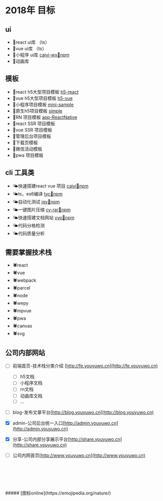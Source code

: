 

# 2018年 目标


## ui

- 🌾react ui库 （ts）
- 🌾vue ui库   （ts）
- 🌾小程序 ui库  [caiyi-wx](http://gitlab.gs.9188.com/caiyi.html5.public/caiyi-wx)[🌱npm](https://www.npmjs.com/package/cyw)
- 🌾动画库

## 模板

- 💫react h5大型项目模板 [h5-react](http://gitlab.gs.9188.com/caiyi.html5.public/h5-react)
- 💫vue  h5大型项目模板 [h5-vue](http://gitlab.gs.9188.com/caiyi.html5.public/h5-vue)
- 💫小程序项目模板 [mini-sample](http://gitlab.gs.9188.com/caiyi.html5.public/mini-sample)
- 💫原生h5项目模板 [simple](http://gitlab.gs.9188.com/caiyi.html5.public/simple)
- 💫RN 项目模板 [app-ReactNative](http://gitlab.gs.9188.com/caiyi.html5.public/app-ReactNative)
- 💫react SSR 项目模板
- 💫vue SSR 项目模板
- 💫管理后台项目模板
- 💫下载页模板
- 💫微信活动模板
- 💫pwa 项目模板

## cli 工具类

- 🌤快速搭建react vue 项目 [caiyi](http://gitlab.gs.9188.com/caiyi.html5.public/caiyi)[🌱npm](https://www.npmjs.com/package/caiyi)
- 🌤ts，es6编译  [tyc](https://github.com/vvo-io/tyc)[🌱npm](https://www.npmjs.com/package/tyc)
- 🌤自动化测试  [jqy](https://github.com/vvo-io/jqy)[🌱npm](https://www.npmjs.com/package/jqy)
- 🌤一键图片压缩 [cy-rar](https://github.com/vvo-io/cy-rar)[🌱npm](https://www.npmjs.com/package/cy-rar)
- 🌤快速搭建文档网站 [vvo](https://github.com/vvo-io/vvo)[🌱npm](https://www.npmjs.com/package/vvo)
- 🌤代码分格检测
- 🌤代码质量分析

## 需要掌握技术栈

- 🕷react
- 🕷vue
- 🕷webpack
- 🕷parcel
- 🕷node
- 🕷wepy
- 🕷mpvue
- 🕷pwa
- 🕷canvas
- 🕷svg

## 公司内部网站

- [ ] 前端首页-技术栈分类介绍 [http://fe.youyuwo.cn](http://fe.youyuwo.cn)
  - [ ] h5文档
  - [ ] 小程序文档
  - [ ] rn文档
  - [ ] 动画库文档
  - [ ] ...
- [ ] blog-发布文章平台[http://blog.youyuwo.cn](http://blog.youyuwo.cn)
- [X] admin-公司后台统一入口[http://admin.youyuwo.cn](http://admin.youyuwo.cn)
- [x] 分享-公司内部分享展示平台[http://share.youyuwo.cn](http://share.youyuwo.cn)
- [ ] 公司内网首页[http://www.youyuwo.cn](http://www.youyuwo.cn)



<br>
<br>
<br>
<br>
<br>
##### [图标online](https://emojipedia.org/nature/)